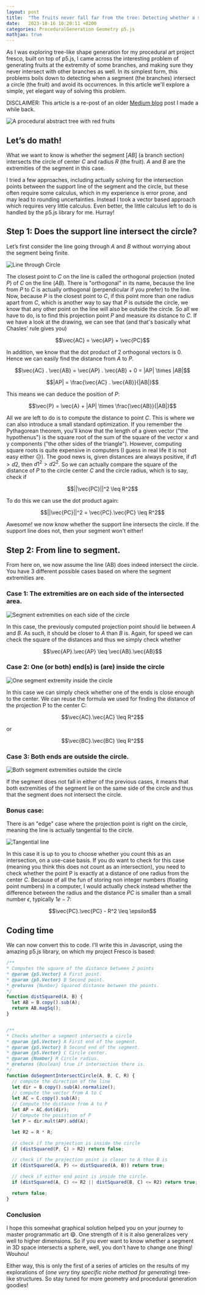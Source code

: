```yaml
---
layout: post
title:  "The fruits never fall far from the tree: Detecting whether a segment intersects a circle"
date:   2023-10-16 10:20:11 +0200
categories: ProceduralGeneration Geometry p5.js
mathjax: true
---
```


As I was exploring tree-like shape generation for my procedural art project fresco, built on top of p5.js, I came across the interesting problem of generating fruits at the extremity of some branches, and making sure they never intersect with other branches as well. In its simplest form, this problems boils down to detecting when a segment (the branches) intersect a circle (the fruit) and avoid its occurrences. In this article we'll explore a simple, yet elegant way of solving this problem.

DISCLAIMER: This article is a re-post of an older [Medium blog](https://medium.com/p/19894526a12a) post I made a while back.

![A procedural abstract tree with red fruits](/assets/circle_segment_intersection/title.png)

## Let’s do math!

What we want to know is whether the segment $[AB]$ (a branch section) intersects the circle of center $C$ and radius $R$ (the fruit). $A$ and $B$ are the extremities of the segment in this case.

I tried a few approaches, including actually solving for the intersection points between the support line of the segment and the circle, but these often require some calculus, which in my experience is error prone, and may lead to rounding uncertainties. Instead I took a vector based approach which requires very little calculus. Even better, the little calculus left to do is handled by the p5.js library for me. Hurray!

## Step 1: Does the support line intersect the circle?

Let’s first consider the line going through $A$ and $B$ without worrying about the segment being finite.

![Line through Circle](/assets/circle_segment_intersection/line_through_circle.png)

The closest point to $C$ on the line is called the orthogonal projection (noted $P$) of $C$ on the line $(AB)$. There is "orthogonal" in its name, because the line from $P$ to $C$ is actually orthogonal (perpendicular if you prefer) to the line. Now, because $P$ is the closest point to $C$, if this point more than one radius apart from $C$, which is another way to say that $P$ is outside the circle, we know that any other point on the line will also be outside the circle.
So all we have to do, is to find this projection point $P$ and measure its distance to $C$.
If we have a look at the drawing, we can see that (and that's basically what Chasles' rule gives you)

$$\vec{AC} = \vec{AP} + \vec{PC}$$

In addition, we know that the dot product of 2 orthogonal vectors is 0. Hence we can easily find the distance from $A$ to $P$.

$$\vec{AC} . \vec{AB} = \vec{AP} . \vec{AB} + 0 = |AP| \times |AB|$$

$$|AP| = \frac{\vec{AC} . \vec{AB}}{|AB|}$$

This means we can deduce the position of $P$:

$$\vec{P} = \vec{A} + |AP| \times \frac{\vec{AB}}{|AB|}$$

All we are left to do is to compute the distance to point $C$. This is where we can also introduce a small standard optimization. If you remember the Pythagorean theorem, you'll know that the length of a given vector ("the hypothenus") is the square root of the sum of the square of the vector x and y components ("the other sides of the triangle"). However, computing square roots is quite expensive in computers (I guess in real life it is not easy either 😥). The good news is, given distances are always positive, if $d1 > d2$, then $d1^2 > d2^2$. So we can actually compare the square of the distance of $P$ to the circle center $C$ and the circle radius, which is to say, check if

$$||\vec{PC}||^2 \leq R^2$$

To do this we can use the dot product again:

$$||\vec{PC}||^2 = \vec{PC}.\vec{PC} \leq R^2$$

Awesome! we now know whether the support line intersects the circle. If the support line does not, then your segment won't either!

## Step 2: From line to segment.

From here on, we now assume the line (AB) does indeed intersect the circle. You have 3 different possible cases based on where the segment extremities are.

### Case 1: The extremities are on each side of the intersected area.

![Segment extremities on each side of the circle](/assets/circle_segment_intersection/case_1.png)

In this case, the previously computed projection point should lie between $A$ and $B$. As such, it should be closer to $A$ than $B$ is. Again, for speed we can check the square of the distances and thus we simply check whether

$$\vec{AP}.\vec{AP} \leq \vec{AB}.\vec{AB}$$


### Case 2: One (or both) end(s) is (are) inside the circle

![One segment extremity inside the circle](/assets/circle_segment_intersection/case_2.png)

In this case we can simply check whether one of the ends is close enough to the center. We can reuse the formula we used for finding the distance of the projection P to the center C:

$$\vec{AC}.\vec{AC} \leq R^2$$

or

$$\vec{BC}.\vec{BC} \leq R^2$$

### Case 3: Both ends are outside the circle.

![Both segment extremities outside the circle](/assets/circle_segment_intersection/case_3.png)

If the segment does not fall in either of the previous cases, it means that both extremities of the segment lie on the same side of the circle and thus that the segment does not intersect the circle.

### Bonus case:

There is an "edge" case where the projection point is right on the circle, meaning the line is actually tangential to the circle.

![Tangential line](/assets/circle_segment_intersection/edge_case.png)

In this case it is up to you to choose whether you count this as an intersection, on a use-case basis. If you do want to check for this case (meaning you think this does not count as an intersection), you need to check whether the point P is exactly at a distance of one radius from the center $C$. Because of all the fun of storing non integer numbers (floating point numbers) in a computer, I would actually check instead whether the difference between the radius and the distance $PC$ is smaller than a small number $\epsilon$, typically $1e-7$:

$$\vec{PC}.\vec{PC} - R^2 \leq \epsilon$$

## Coding time

We can now convert this to code. I'll write this in Javascript, using the amazing p5.js library, on which my project Fresco is based:

```javascript
/**
* Computes the square of the distance between 2 points
* @param {p5.Vector} A First point.
* @param {p5.Vector} B Second point.
* @returns {Number} Squared distance between the points.
*/
function distSquared(A, B) {
  let AB = B.copy().sub(A);
  return AB.magSq();
}


/**
* Checks whether a segment intersects a circle
* @param {p5.Vector} A First end of the segment.
* @param {p5.Vector} B Second end of the segment.
* @param {p5.Vector} C Circle center.
* @param {Number} R Circle radius.
* @returns {Boolean} true if intersection there is.
*/
function doSegmentIntersectCircle(A, B, C, R) {
  // compute the direction of the line
  let dir = B.copy().sub(A).normalize();
  // compute the vector from A to C
  let AC = C.copy().sub(A);
  // Compute the distance from A to P
  let AP = AC.dot(dir);
  // Compute the posistion of P
  let P = dir.mult(AP).add(A);

  let R2 = R * R;

  // check if the projection is inside the circle
  if (distSquared(P, C) > R2) return false;

  // check if the projection point is closer to A than B is
  if (distSquared(A, P) <= distSquared(A, B)) return true;

  // check if either end point is inside the circle.
  if (distSquared(A, C) <= R2 || distSquared(B, C) <= R2) return true;

  return false;
}
```

### Conclusion

I hope this somewhat graphical solution helped you on your journey to master programmatic art 😄. One strength of it is it also generalizes very well to higher dimensions. So if you ever want to know whether a segment in 3D space intersects a sphere, well, you don’t have to change one thing! Wouhou!

Either way, this is only the first of a series of articles on the results of my explorations of (*one very tiny specific niche method for generating*) tree-like structures. So stay tuned for more geometry and procedural generation goodies!
